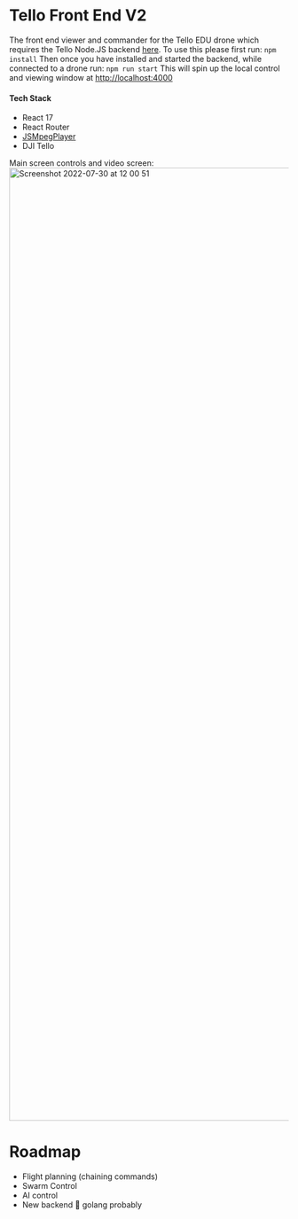 # Tello Front End V2

The front end viewer and commander for the Tello EDU drone which requires the Tello Node.JS backend [here](https://github.com/lm93547/tello-backend). To use this please first run:
`npm install`
Then once you have installed and started the backend, while connected to a drone run:
`npm run start`
This will spin up the local control and viewing window at [http://localhost:4000](http://localhost:4000)

#### Tech Stack
- React 17
- React Router
- [JSMpegPlayer](https://github.com/cycjimmy/jsmpeg-player)
- DJI Tello

Main screen controls and video screen:
<img width="1720" alt="Screenshot 2022-07-30 at 12 00 51" src="https://user-images.githubusercontent.com/49888000/181908024-81ee1f12-e990-426d-b773-dd8182e07fc2.png">


# Roadmap
- Flight planning (chaining commands)
- Swarm Control
- AI control
- New backend 🤣 golang probably

